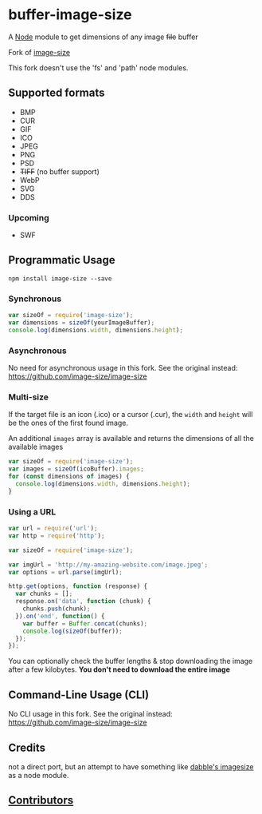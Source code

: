 # buffer-image-size

A [Node](https://nodejs.org/en/) module to get dimensions of any image ~~file~~ buffer

Fork of [image-size](https://github.com/image-size/image-size)

This fork doesn't use the 'fs' and 'path' node modules.


## Supported formats

* BMP
* CUR
* GIF
* ICO
* JPEG
* PNG
* PSD
* ~~TIFF~~ (no buffer support)
* WebP
* SVG
* DDS

### Upcoming

* SWF

## Programmatic Usage

```
npm install image-size --save
```

### Synchronous

```javascript
var sizeOf = require('image-size');
var dimensions = sizeOf(yourImageBuffer);
console.log(dimensions.width, dimensions.height);
```

### Asynchronous

No need for asynchronous usage in this fork.
See the original instead: https://github.com/image-size/image-size

### Multi-size

If the target file is an icon (.ico) or a cursor (.cur), the `width` and `height` will be the ones of the first found image.

An additional `images` array is available and returns the dimensions of all the available images

```javascript
var sizeOf = require('image-size');
var images = sizeOf(icoBuffer).images;
for (const dimensions of images) {
  console.log(dimensions.width, dimensions.height);
}
```

### Using a URL

```javascript
var url = require('url');
var http = require('http');

var sizeOf = require('image-size');

var imgUrl = 'http://my-amazing-website.com/image.jpeg';
var options = url.parse(imgUrl);

http.get(options, function (response) {
  var chunks = [];
  response.on('data', function (chunk) {
    chunks.push(chunk);
  }).on('end', function() {
    var buffer = Buffer.concat(chunks);
    console.log(sizeOf(buffer));
  });
});
```

You can optionally check the buffer lengths & stop downloading the image after a few kilobytes.
**You don't need to download the entire image**

## Command-Line Usage (CLI)

No CLI usage in this fork.
See the original instead: https://github.com/image-size/image-size

## Credits

not a direct port, but an attempt to have something like
[dabble's imagesize](https://github.com/dabble/imagesize/blob/master/lib/image_size.rb) as a node module.

## [Contributors](Contributors.md)
